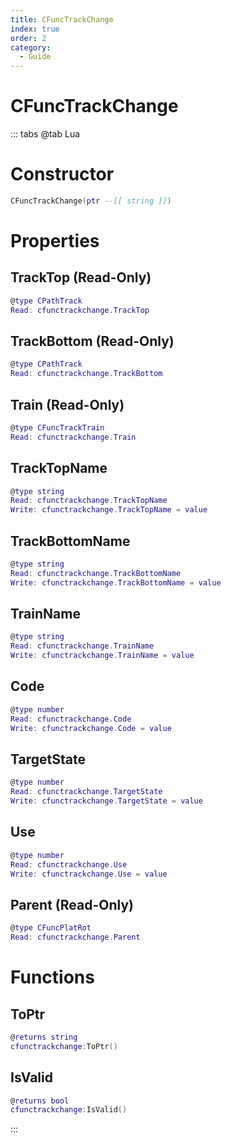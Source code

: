 ```yaml
---
title: CFuncTrackChange
index: true
order: 2
category:
  - Guide
---
```


# CFuncTrackChange

::: tabs
@tab Lua
# Constructor
```lua
CFuncTrackChange(ptr --[[ string ]])
```
# Properties
## TrackTop (Read-Only)
```lua
@type CPathTrack
Read: cfunctrackchange.TrackTop
```
## TrackBottom (Read-Only)
```lua
@type CPathTrack
Read: cfunctrackchange.TrackBottom
```
## Train (Read-Only)
```lua
@type CFuncTrackTrain
Read: cfunctrackchange.Train
```
## TrackTopName 
```lua
@type string
Read: cfunctrackchange.TrackTopName
Write: cfunctrackchange.TrackTopName = value
```
## TrackBottomName 
```lua
@type string
Read: cfunctrackchange.TrackBottomName
Write: cfunctrackchange.TrackBottomName = value
```
## TrainName 
```lua
@type string
Read: cfunctrackchange.TrainName
Write: cfunctrackchange.TrainName = value
```
## Code 
```lua
@type number
Read: cfunctrackchange.Code
Write: cfunctrackchange.Code = value
```
## TargetState 
```lua
@type number
Read: cfunctrackchange.TargetState
Write: cfunctrackchange.TargetState = value
```
## Use 
```lua
@type number
Read: cfunctrackchange.Use
Write: cfunctrackchange.Use = value
```
## Parent (Read-Only)
```lua
@type CFuncPlatRot
Read: cfunctrackchange.Parent
```
# Functions
## ToPtr
```lua
@returns string
cfunctrackchange:ToPtr()
```
## IsValid
```lua
@returns bool
cfunctrackchange:IsValid()
```

:::
